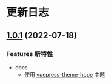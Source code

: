 # 更新日志


## [1.0.1](https://github.com/JefferyXZF/douluo-ui) (2022-07-18)

### Features 新特性

- docs
  -  使用 [vuepress-theme-hope](https://github.com/vuepress-theme-hope/vuepress-theme-hope) 主题


